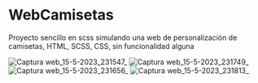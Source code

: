 # WebCamisetas
Proyecto sencillo en scss simulando una web de personalización de camisetas, HTML, SCSS, CSS, sin funcionalidad alguna

![Captura web_15-5-2023_231547_](https://github.com/InesRM/WebCamisetas/assets/107609883/9afc09d6-4d57-4a76-9e28-c3f22ab170d7)
![Captura web_15-5-2023_231749_](https://github.com/InesRM/WebCamisetas/assets/107609883/cc21611f-a21f-4fe4-9b6f-da2d2a36bd5c)
![Captura web_15-5-2023_231656_](https://github.com/InesRM/WebCamisetas/assets/107609883/c4fad177-570a-467a-a9b1-35ef0aad26ce)
![Captura web_15-5-2023_231813_](https://github.com/InesRM/WebCamisetas/assets/107609883/59f6763c-edec-4c2b-9aa4-23316636b8d0)
